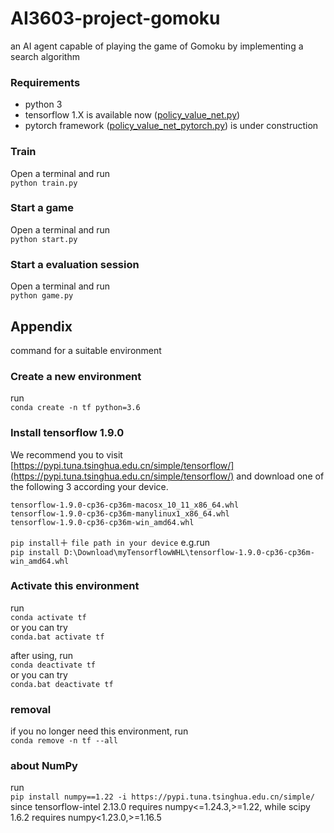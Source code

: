 # AI3603-project-gomoku
an AI agent capable of playing the game of Gomoku by implementing a search algorithm

### Requirements
- python 3
- tensorflow 1.X is available now ([policy_value_net.py](policy_value_net.py))
- pytorch framework ([policy_value_net_pytorch.py](policy_value_net_pytorch.py)) is under construction

### Train
Open a terminal and run<br>
`python train.py`

### Start a game
Open a terminal and run<br>
`python start.py`

### Start a evaluation session
Open a terminal and run<br>
`python game.py`


## Appendix
command for a suitable environment
### Create a new environment
run<br>
`conda create -n tf python=3.6`

### Install tensorflow 1.9.0
We recommend you to visit [https://pypi.tuna.tsinghua.edu.cn/simple/tensorflow/](https://pypi.tuna.tsinghua.edu.cn/simple/tensorflow/) and download one of the following 3 according your device.
```
tensorflow-1.9.0-cp36-cp36m-macosx_10_11_x86_64.whl
tensorflow-1.9.0-cp36-cp36m-manylinux1_x86_64.whl
tensorflow-1.9.0-cp36-cp36m-win_amd64.whl
```

`pip install`＋ `file path in your device`
e.g.run<br> `pip install D:\Download\myTensorflowWHL\tensorflow-1.9.0-cp36-cp36m-win_amd64.whl`

### Activate this environment
run<br>
`conda activate tf`<br>
or you can try<br>
`conda.bat activate tf`

after using, run<br>
`conda deactivate tf`<br>
or you can try<br>
`conda.bat deactivate tf`

### removal
if you no longer need this environment, run<br>
`conda remove -n tf --all`

### about NumPy
run<br>
`pip install numpy==1.22 -i https://pypi.tuna.tsinghua.edu.cn/simple/`<br>
since tensorflow-intel 2.13.0 requires numpy<=1.24.3,>=1.22, while scipy 1.6.2 requires numpy<1.23.0,>=1.16.5

